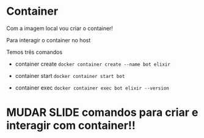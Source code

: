 # Container

Com a imagem local vou criar o container!

Para interagir o container no host

Temos três comandos

- container create
`docker container create --name bot elixir`

- container start
`docker container start bot`

- container exec
`docker container exec bot elixir --version`

# MUDAR SLIDE comandos para criar e interagir com container!!

